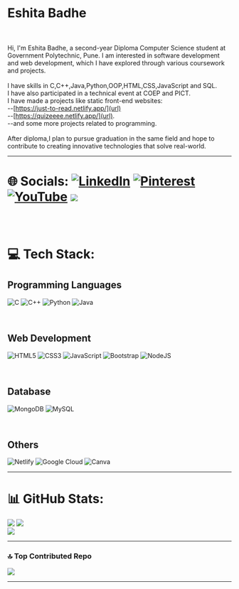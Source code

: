 # Eshita Badhe
<br><br>
Hi, I'm Eshita Badhe, a second-year Diploma Computer Science student at Government Polytechnic, Pune. I am interested in software development and web development, which I have explored through various coursework and projects.<br><br>
I have skills in C,C++,Java,Python,OOP,HTML,CSS,JavaScript and SQL.<br>
I have also participated in a technical event at COEP and PICT. <br>
I have made a projects like static front-end websites: <br> 
--[https://just-to-read.netlify.app/](url)
<br>
--[https://quizeeee.netlify.app/](url).
<br>
--and some more projects related to programming.
<br><br>
After diploma,I plan to pursue graduation in the same field and hope to contribute to creating innovative technologies that solve real-world.

---



# 🌐 Socials: [![LinkedIn](https://img.shields.io/badge/LinkedIn-%230077B5.svg?logo=linkedin&logoColor=white)](www.linkedin.com/in/eshita-badhe-31gb) [![Pinterest](https://img.shields.io/badge/Pinterest-%23E60023.svg?logo=Pinterest&logoColor=white)](https://pinterest.com/...) [![YouTube](https://img.shields.io/badge/YouTube-%23FF0000.svg?logo=YouTube&logoColor=white)](https://youtube.com/@...) [![](https://visitcount.itsvg.in/api?id=Eshita-Badhe&icon=3&color=0)](https://visitcount.itsvg.in)

<br><br>
# 💻 Tech Stack:<br>
<h2>Programming Languages</h2>

![C](https://img.shields.io/badge/c-%2300599C.svg?style=plastic&logo=c&logoColor=white) ![C++](https://img.shields.io/badge/c++-%2300599C.svg?style=plastic&logo=c%2B%2B&logoColor=white)  ![Python](https://img.shields.io/badge/python-3670A0?style=plastic&logo=python&logoColor=ffdd54) ![Java](https://img.shields.io/badge/java-%23ED8B00.svg?style=plastic&logo=openjdk&logoColor=white)

<br>
<h2>Web Development</h2>

![HTML5](https://img.shields.io/badge/html5-%23E34F26.svg?style=plastic&logo=html5&logoColor=white) ![CSS3](https://img.shields.io/badge/css3-%231572B6.svg?style=plastic&logo=css3&logoColor=white) ![JavaScript](https://img.shields.io/badge/javascript-%23323330.svg?style=plastic&logo=javascript&logoColor=%23F7DF1E) ![Bootstrap](https://img.shields.io/badge/bootstrap-%238511FA.svg?style=plastic&logo=bootstrap&logoColor=white) ![NodeJS](https://img.shields.io/badge/node.js-6DA55F?style=plastic&logo=node.js&logoColor=white)

<br>
<h2>Database</h2>

![MongoDB](https://img.shields.io/badge/MongoDB-%234ea94b.svg?style=plastic&logo=mongodb&logoColor=white) ![MySQL](https://img.shields.io/badge/mysql-4479A1.svg?style=plastic&logo=mysql&logoColor=white)

<br>
<h2>Others</h2>

![Netlify](https://img.shields.io/badge/netlify-%23000000.svg?style=plastic&logo=netlify&logoColor=#00C7B7) ![Google Cloud](https://img.shields.io/badge/GoogleCloud-%234285F4.svg?style=plastic&logo=google-cloud&logoColor=white)   ![Canva](https://img.shields.io/badge/Canva-%2300C4CC.svg?style=plastic&logo=Canva&logoColor=white)

---
# 📊 GitHub Stats:
![](https://github-readme-stats.vercel.app/api?username=Eshita-Badhe&theme=transparent&hide_border=true&include_all_commits=false&count_private=false)
![](https://github-readme-streak-stats.herokuapp.com/?user=Eshita-Badhe&theme=transparent&hide_border=true)<br/>
![](https://github-readme-stats.vercel.app/api/top-langs/?username=Eshita-Badhe&theme=transparent&hide_border=true&include_all_commits=false&count_private=false&layout=compact)</br>

---

### 🔝 Top Contributed Repo
![](https://github-contributor-stats.vercel.app/api?username=Eshita-Badhe&limit=5&theme=transparent&combine_all_yearly_contributions=true)

---
